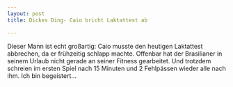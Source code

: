 ```yaml
---
layout: post
title: Dickes Ding- Caio bricht Laktattest ab

---
```


Dieser Mann ist echt großartig: Caio musste den heutigen Laktattest abbrechen, da er frühzeitig schlapp machte. Offenbar hat der Brasilianer in seinem Urlaub nicht gerade an seiner Fitness gearbeitet. Und trotzdem schreien im ersten Spiel nach 15 Minuten und 2 Fehlpässen wieder alle nach ihm. Ich bin begeistert...



